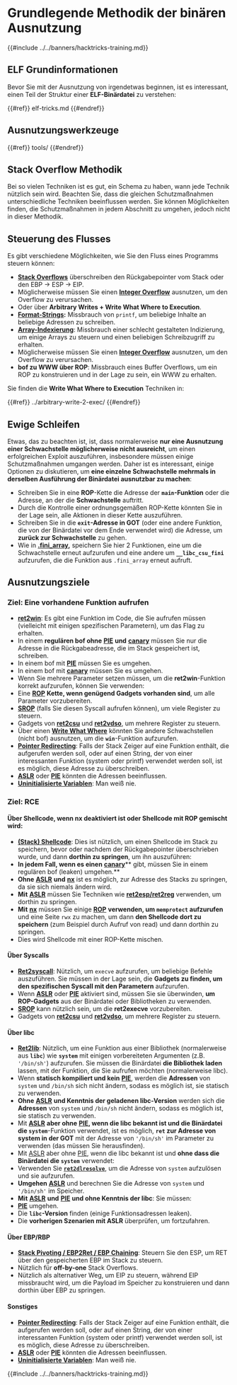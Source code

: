 # Grundlegende Methodik der binären Ausnutzung

{{#include ../../banners/hacktricks-training.md}}

## ELF Grundinformationen

Bevor Sie mit der Ausnutzung von irgendetwas beginnen, ist es interessant, einen Teil der Struktur einer **ELF-Binärdatei** zu verstehen:

{{#ref}}
elf-tricks.md
{{#endref}}

## Ausnutzungswerkzeuge

{{#ref}}
tools/
{{#endref}}

## Stack Overflow Methodik

Bei so vielen Techniken ist es gut, ein Schema zu haben, wann jede Technik nützlich sein wird. Beachten Sie, dass die gleichen Schutzmaßnahmen unterschiedliche Techniken beeinflussen werden. Sie können Möglichkeiten finden, die Schutzmaßnahmen in jedem Abschnitt zu umgehen, jedoch nicht in dieser Methodik.

## Steuerung des Flusses

Es gibt verschiedene Möglichkeiten, wie Sie den Fluss eines Programms steuern können:

- [**Stack Overflows**](../stack-overflow/) überschreiben den Rückgabepointer vom Stack oder den EBP -> ESP -> EIP.
- Möglicherweise müssen Sie einen [**Integer Overflow**](../integer-overflow.md) ausnutzen, um den Overflow zu verursachen.
- Oder über **Arbitrary Writes + Write What Where to Execution**.
- [**Format-Strings**](../format-strings/)**:** Missbrauch von `printf`, um beliebige Inhalte an beliebige Adressen zu schreiben.
- [**Array-Indexierung**](../array-indexing.md): Missbrauch einer schlecht gestalteten Indizierung, um einige Arrays zu steuern und einen beliebigen Schreibzugriff zu erhalten.
- Möglicherweise müssen Sie einen [**Integer Overflow**](../integer-overflow.md) ausnutzen, um den Overflow zu verursachen.
- **bof zu WWW über ROP**: Missbrauch eines Buffer Overflows, um ein ROP zu konstruieren und in der Lage zu sein, ein WWW zu erhalten.

Sie finden die **Write What Where to Execution** Techniken in:

{{#ref}}
../arbitrary-write-2-exec/
{{#endref}}

## Ewige Schleifen

Etwas, das zu beachten ist, ist, dass normalerweise **nur eine Ausnutzung einer Schwachstelle möglicherweise nicht ausreicht**, um einen erfolgreichen Exploit auszuführen, insbesondere müssen einige Schutzmaßnahmen umgangen werden. Daher ist es interessant, einige Optionen zu diskutieren, um **eine einzelne Schwachstelle mehrmals in derselben Ausführung der Binärdatei ausnutzbar zu machen**:

- Schreiben Sie in eine **ROP**-Kette die Adresse der **`main`-Funktion** oder die Adresse, an der die **Schwachstelle** auftritt.
- Durch die Kontrolle einer ordnungsgemäßen ROP-Kette könnten Sie in der Lage sein, alle Aktionen in dieser Kette auszuführen.
- Schreiben Sie in die **`exit`-Adresse in GOT** (oder eine andere Funktion, die von der Binärdatei vor dem Ende verwendet wird) die Adresse, um **zurück zur Schwachstelle** zu gehen.
- Wie in [**.fini_array**](../arbitrary-write-2-exec/www2exec-.dtors-and-.fini_array.md#eternal-loop)**,** speichern Sie hier 2 Funktionen, eine um die Schwachstelle erneut aufzurufen und eine andere um **`__libc_csu_fini`** aufzurufen, die die Funktion aus `.fini_array` erneut aufruft.

## Ausnutzungsziele

### Ziel: Eine vorhandene Funktion aufrufen

- [**ret2win**](#ret2win): Es gibt eine Funktion im Code, die Sie aufrufen müssen (vielleicht mit einigen spezifischen Parametern), um das Flag zu erhalten.
- In einem **regulären bof ohne** [**PIE**](../common-binary-protections-and-bypasses/pie/) **und** [**canary**](../common-binary-protections-and-bypasses/stack-canaries/) müssen Sie nur die Adresse in die Rückgabeadresse, die im Stack gespeichert ist, schreiben.
- In einem bof mit [**PIE**](../common-binary-protections-and-bypasses/pie/) müssen Sie es umgehen.
- In einem bof mit [**canary**](../common-binary-protections-and-bypasses/stack-canaries/) müssen Sie es umgehen.
- Wenn Sie mehrere Parameter setzen müssen, um die **ret2win**-Funktion korrekt aufzurufen, können Sie verwenden:
- Eine [**ROP**](#rop-and-ret2...-techniques) **Kette, wenn genügend Gadgets vorhanden sind**, um alle Parameter vorzubereiten.
- [**SROP**](../rop-return-oriented-programing/srop-sigreturn-oriented-programming/) (falls Sie diesen Syscall aufrufen können), um viele Register zu steuern.
- Gadgets von [**ret2csu**](../rop-return-oriented-programing/ret2csu.md) und [**ret2vdso**](../rop-return-oriented-programing/ret2vdso.md), um mehrere Register zu steuern.
- Über einen [**Write What Where**](../arbitrary-write-2-exec/) könnten Sie andere Schwachstellen (nicht bof) ausnutzen, um die **`win`**-Funktion aufzurufen.
- [**Pointer Redirecting**](../stack-overflow/pointer-redirecting.md): Falls der Stack Zeiger auf eine Funktion enthält, die aufgerufen werden soll, oder auf einen String, der von einer interessanten Funktion (system oder printf) verwendet werden soll, ist es möglich, diese Adresse zu überschreiben.
- [**ASLR**](../common-binary-protections-and-bypasses/aslr/) oder [**PIE**](../common-binary-protections-and-bypasses/pie/) könnten die Adressen beeinflussen.
- [**Uninitialisierte Variablen**](../stack-overflow/uninitialized-variables.md): Man weiß nie.

### Ziel: RCE

#### Über Shellcode, wenn nx deaktiviert ist oder Shellcode mit ROP gemischt wird:

- [**(Stack) Shellcode**](#stack-shellcode): Dies ist nützlich, um einen Shellcode im Stack zu speichern, bevor oder nachdem der Rückgabepointer überschrieben wurde, und dann **dorthin zu springen**, um ihn auszuführen:
- **In jedem Fall, wenn es einen** [**canary**](../common-binary-protections-and-bypasses/stack-canaries/)** gibt, müssen Sie in einem regulären bof (leaken) umgehen.**
- **Ohne** [**ASLR**](../common-binary-protections-and-bypasses/aslr/) **und** [**nx**](../common-binary-protections-and-bypasses/no-exec-nx.md) ist es möglich, zur Adresse des Stacks zu springen, da sie sich niemals ändern wird.
- **Mit** [**ASLR**](../common-binary-protections-and-bypasses/aslr/) müssen Sie Techniken wie [**ret2esp/ret2reg**](../rop-return-oriented-programing/ret2esp-ret2reg.md) verwenden, um dorthin zu springen.
- **Mit** [**nx**](../common-binary-protections-and-bypasses/no-exec-nx.md) müssen Sie einige [**ROP**](../rop-return-oriented-programing/) **verwenden, um `memprotect` aufzurufen** und eine Seite `rwx` zu machen, um dann **den Shellcode dort zu speichern** (zum Beispiel durch Aufruf von read) und dann dorthin zu springen.
- Dies wird Shellcode mit einer ROP-Kette mischen.

#### Über Syscalls

- [**Ret2syscall**](../rop-return-oriented-programing/rop-syscall-execv/): Nützlich, um `execve` aufzurufen, um beliebige Befehle auszuführen. Sie müssen in der Lage sein, die **Gadgets zu finden, um den spezifischen Syscall mit den Parametern** aufzurufen.
- Wenn [**ASLR**](../common-binary-protections-and-bypasses/aslr/) oder [**PIE**](../common-binary-protections-and-bypasses/pie/) aktiviert sind, müssen Sie sie überwinden, **um ROP-Gadgets** aus der Binärdatei oder Bibliotheken zu verwenden.
- [**SROP**](../rop-return-oriented-programing/srop-sigreturn-oriented-programming/) kann nützlich sein, um die **ret2execve** vorzubereiten.
- Gadgets von [**ret2csu**](../rop-return-oriented-programing/ret2csu.md) und [**ret2vdso**](../rop-return-oriented-programing/ret2vdso.md), um mehrere Register zu steuern.

#### Über libc

- [**Ret2lib**](../rop-return-oriented-programing/ret2lib/): Nützlich, um eine Funktion aus einer Bibliothek (normalerweise aus **`libc`**) wie **`system`** mit einigen vorbereiteten Argumenten (z.B. `'/bin/sh'`) aufzurufen. Sie müssen die Binärdatei **die Bibliothek laden** lassen, mit der Funktion, die Sie aufrufen möchten (normalerweise libc).
- Wenn **statisch kompiliert und kein** [**PIE**](../common-binary-protections-and-bypasses/pie/), werden die **Adressen** von `system` und `/bin/sh` sich nicht ändern, sodass es möglich ist, sie statisch zu verwenden.
- **Ohne** [**ASLR**](../common-binary-protections-and-bypasses/aslr/) **und Kenntnis der geladenen libc-Version** werden sich die **Adressen** von `system` und `/bin/sh` nicht ändern, sodass es möglich ist, sie statisch zu verwenden.
- Mit [**ASLR**](../common-binary-protections-and-bypasses/aslr/) **aber ohne** [**PIE**](../common-binary-protections-and-bypasses/pie/)**, wenn die libc bekannt ist und die Binärdatei die `system`**-Funktion verwendet, ist es möglich, **`ret` zur Adresse von system in der GOT** mit der Adresse von `'/bin/sh'` im Parameter zu verwenden (das müssen Sie herausfinden).
- Mit [ASLR](../common-binary-protections-and-bypasses/aslr/) aber ohne [PIE](../common-binary-protections-and-bypasses/pie/), wenn die libc bekannt ist und **ohne dass die Binärdatei die `system`** verwendet:
- Verwenden Sie [**`ret2dlresolve`**](../rop-return-oriented-programing/ret2dlresolve.md), um die Adresse von `system` aufzulösen und sie aufzurufen.
- **Umgehen** [**ASLR**](../common-binary-protections-and-bypasses/aslr/) und berechnen Sie die Adresse von `system` und `'/bin/sh'` im Speicher.
- **Mit** [**ASLR**](../common-binary-protections-and-bypasses/aslr/) **und** [**PIE**](../common-binary-protections-and-bypasses/pie/) **und ohne Kenntnis der libc**: Sie müssen:
- [**PIE**](../common-binary-protections-and-bypasses/pie/) umgehen.
- Die **`libc`-Version** finden (einige Funktionsadressen leaken).
- Die **vorherigen Szenarien mit ASLR** überprüfen, um fortzufahren.

#### Über EBP/RBP

- [**Stack Pivoting / EBP2Ret / EBP Chaining**](../stack-overflow/stack-pivoting-ebp2ret-ebp-chaining.md): Steuern Sie den ESP, um RET über den gespeicherten EBP im Stack zu steuern.
- Nützlich für **off-by-one** Stack Overflows.
- Nützlich als alternativer Weg, um EIP zu steuern, während EIP missbraucht wird, um die Payload im Speicher zu konstruieren und dann dorthin über EBP zu springen.

#### Sonstiges

- [**Pointer Redirecting**](../stack-overflow/pointer-redirecting.md): Falls der Stack Zeiger auf eine Funktion enthält, die aufgerufen werden soll, oder auf einen String, der von einer interessanten Funktion (system oder printf) verwendet werden soll, ist es möglich, diese Adresse zu überschreiben.
- [**ASLR**](../common-binary-protections-and-bypasses/aslr/) oder [**PIE**](../common-binary-protections-and-bypasses/pie/) könnten die Adressen beeinflussen.
- [**Uninitialisierte Variablen**](../stack-overflow/uninitialized-variables.md): Man weiß nie.

{{#include ../../banners/hacktricks-training.md}}
